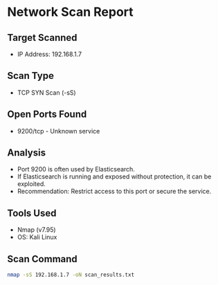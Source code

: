 # Network Scan Report

## Target Scanned
- IP Address: 192.168.1.7

## Scan Type
- TCP SYN Scan (-sS)

## Open Ports Found
- 9200/tcp - Unknown service

## Analysis
- Port 9200 is often used by Elasticsearch.
- If Elasticsearch is running and exposed without protection, it can be exploited.
- Recommendation: Restrict access to this port or secure the service.

## Tools Used
- Nmap (v7.95)
- OS: Kali Linux

## Scan Command
```bash
nmap -sS 192.168.1.7 -oN scan_results.txt
